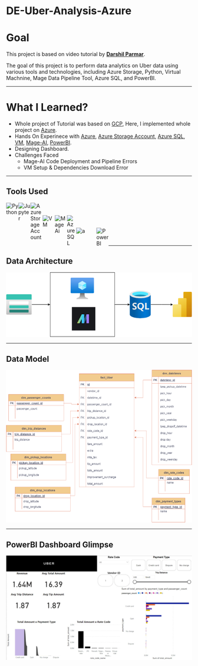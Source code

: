 # DE-Uber-Analysis-Azure

# Goal
This project is based on video tutorial by [**Darshil Parmar**](https://www.youtube.com/watch?v=WpQECq5Hx9g&list=PLBJe2dFI4sgvQTNNkI3ETYJgNPR4CBpFd&index=11).


The goal of this project is to perform data analytics on Uber data using various tools and technologies, including Azure Storage, Python, Virtual Machnine, Mage Data Pipeline Tool, Azure SQL, and PowerBI.


<hr/>

# What I Learned?
* Whole project of Tutorial was based on [GCP](https://github.com/darshilparmar/uber-etl-pipeline-data-engineering-project/tree/main?tab=readme-ov-file), Here, I implemented whole project on [Azure].
* Hands On Experinece with [Azure], [Azure Storage Account], [Azure SQL], [VM], [Mage-AI], [PowerBI].
* Designing Dashboard.
* Challenges Faced
  *   Mage-AI Code Deployment and Pipeline Errors
  *   VM Setup & Dependencies Download Error

<hr/>

## Tools Used
[<img align="left" alt="Python" width="33px" src="https://i.imgur.com/gixjL0a.png" />][Python]
[<img align="left" alt="Jupyter" width="33px" src="https://i.imgur.com/f5M1VWO.png" />][Jupyter]
[<img align="left" alt="Azure Storage Account" width="33px" src="https://i0.wp.com/mattruma.com/wp-content/uploads/2020/02/Icon-storage-86-Storage-Accounts-1.png?fit=400%2C400&ssl=1"/>][Azure Storage Account]
<br/>
<br/>
[<img align="left" alt="VM" width="33px" src="https://static-00.iconduck.com/assets.00/azure-vms-color-icon-2048x1891-chkcdc9i.png"/>][VM]
[<img align="left" alt="MageAi" width="33px" src="https://miro.medium.com/v2/resize:fit:1200/1*BLMkN_JD4e--TAUOqaVf6A.png"/>][Mage-AI]
[<img align="left" alt="Azure SQL" width="25px" src="https://seeklogo.com/images/A/azure-sql-database-logo-D7A32C9CD9-seeklogo.com.png"/>][Azure SQL]
<br/>
<br/>
[<img align="left" alt="a" width="55px" src="https://www.business-central-app.it/wp-content/uploads/2021/12/logo-azure.png"/>][Azure]
[<img align="left" alt="PowerBI" width="33px" src="https://encrypted-tbn0.gstatic.com/images?q=tbn:ANd9GcRXEP5WbA4TSdCk6mto1DGXufJcV4KXpS5SRePtn4fGDDdR_zd8UmmtnbWg-DLztcyHDWo"/>][PowerBI]
<br/>
<br/>
<hr/>


## Data Architecture
![Architecture](https://github.com/manthan-ladva/DE-Uber-Analysis-Azure/blob/main/diagrams/architecture.png)

<hr/>

## Data Model
![Data Model](https://github.com/manthan-ladva/DE-Uber-Analysis-Azure/blob/main/diagrams/uber-de.png)

<hr/>

## PowerBI Dashboard Glimpse
![Dashboard](https://github.com/manthan-ladva/DE-Uber-Analysis-Azure/blob/main/dashboards/uber_dashboard.jpg)



[Python]:https://www.python.org/
[PowerBI]:https://powerbi.microsoft.com/en-us/,
[R]:https://www.r-project.org/,
[VSCode]:https://code.visualstudio.com/,
[Jupyter]:https://jupyter.org/,
[Mage-AI]:https://www.mage.ai/,
[Azure Storage Account]:https://learn.microsoft.com/en-us/azure/storage/blobs/storage-blobs-introduction/
[VM]:https://azure.microsoft.com/en-in/products/virtual-machines/
[Azure SQL]:https://azure.microsoft.com/en-in/products/azure-sql/database/
[Azure]:https://portal.azure.com/
